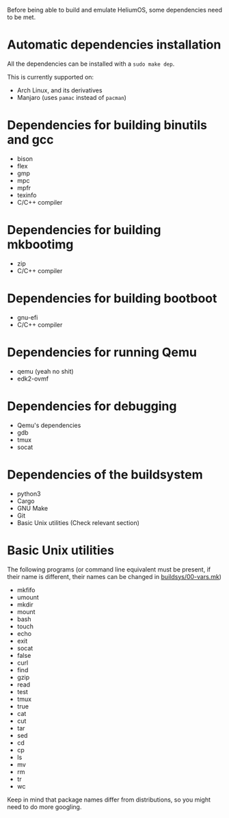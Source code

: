Before being able to build and emulate HeliumOS, some dependencies need to be
met.

# Automatic dependencies installation
All the dependencies can be installed with a `sudo make dep`.

This is currently supported on:
* Arch Linux, and its derivatives
* Manjaro (uses `pamac` instead of `pacman`)

# Dependencies for building binutils and gcc
- bison
- flex
- gmp
- mpc
- mpfr
- texinfo
- C/C++ compiler

# Dependencies for building mkbootimg
- zip
- C/C++ compiler

# Dependencies for building bootboot
- gnu-efi
- C/C++ compiler

# Dependencies for running Qemu
- qemu (yeah no shit)
- edk2-ovmf

# Dependencies for debugging
- Qemu's dependencies
- gdb
- tmux
- socat

# Dependencies of the buildsystem
- python3
- Cargo
- GNU Make
- Git
- Basic Unix utilities (Check relevant section)

# Basic Unix utilities
The following programs (or command line equivalent must be present, if their
name is different, their names can be changed in [buildsys/00-vars.mk])
- mkfifo
- umount
- mkdir
- mount
- bash
- touch
- echo
- exit
- socat
- false
- curl
- find
- gzip
- read
- test
- tmux
- true
- cat
- cut
- tar
- sed
- cd
- cp
- ls
- mv
- rm
- tr
- wc

Keep in mind that package names differ from distributions, so you might need to
do more googling.

[buildsys/00-vars.mk]: ../buildsys/00-vars.mk
